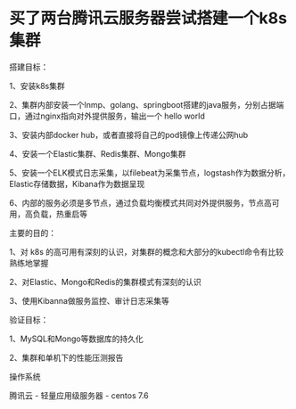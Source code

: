# 买了两台腾讯云服务器尝试搭建一个k8s集群


搭建目标：

1、安装k8s集群

2、集群内部安装一个lnmp、golang、springboot搭建的java服务，分别占据端口，通过nginx指向对外提供服务，输出一个 hello world

3、安装内部docker hub，或者直接将自己的pod镜像上传递公网hub

4、安装一个Elastic集群、Redis集群、Mongo集群

5、安装一个ELK模式日志采集，以filebeat为采集节点，logstash作为数据分析，Elastic存储数据，Kibana作为数据呈现

6、内部的服务必须是多节点，通过负载均衡模式共同对外提供服务，节点高可用，高负载，热重启等


主要的目的：

1、对 k8s 的高可用有深刻的认识，对集群的概念和大部分的kubectl命令有比较熟练地掌握

2、对Elastic、Mongo和Redis的集群模式有深刻的认识

3、使用Kibanna做服务监控、审计日志采集等


验证目标：

1、MySQL和Mongo等数据库的持久化

2、集群和单机下的性能压测报告


操作系统 

腾讯云 - 轻量应用级服务器 - centos 7.6